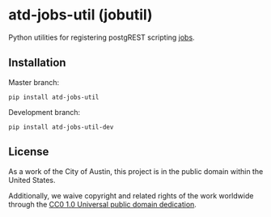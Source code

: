 # atd-jobs-util (jobutil)
Python utilities for registering postgREST scripting [jobs](https://github.com/cityofaustin/atd-data-deploy/).

## Installation

Master branch:

```
pip install atd-jobs-util
```

Development branch:

```
pip install atd-jobs-util-dev
```

## License
As a work of the City of Austin, this project is in the public domain within the United States.

Additionally, we waive copyright and related rights of the work worldwide through the [CC0 1.0 Universal public domain dedication](https://creativecommons.org/publicdomain/zero/1.0/).
